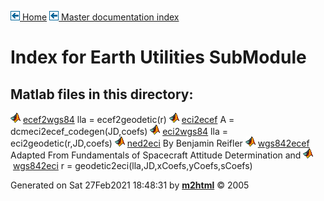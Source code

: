 [![\<](../../../../left.png) Home](../../../../../index.md)     [![\<](../../../../left.png) Master documentation index](../../../../../documentation.html)


# Index for Earth Utilities SubModule

## Matlab files in this directory:

 
  ![](../../../../matlabicon.gif) [ecef2wgs84](ecef2wgs84.md)   lla = ecef2geodetic(r)
  ![](../../../../matlabicon.gif) [eci2ecef](eci2ecef.md)       A = dcmeci2ecef_codegen(JD,coefs)
  ![](../../../../matlabicon.gif) [eci2wgs84](eci2wgs84.md)     lla = eci2geodetic(r,JD,coefs)
  ![](../../../../matlabicon.gif) [ned2eci](ned2eci.md)         By Benjamin Reifler
  ![](../../../../matlabicon.gif) [wgs842ecef](wgs842ecef.md)   Adapted From Fundamentals of Spacecraft Attitude Determination and
  ![](../../../../matlabicon.gif) [wgs842eci](wgs842eci.md)     r = geodetic2eci(lla,JD,xCoefs,yCoefs,sCoefs)
 



Generated on Sat 27Feb2021 18:48:31 by
**[m2html](http://www.artefact.tk/software/matlab/m2html/ "Matlab Documentation in HTML")**
© 2005